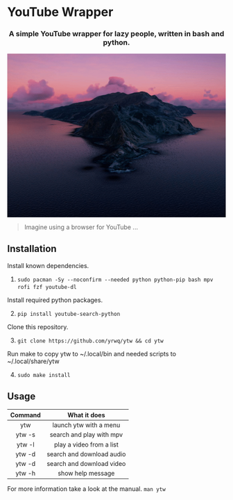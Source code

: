 # YouTube Wrapper


<div align="center">

### A simple YouTube wrapper for lazy people, written in bash and python.

<img src=".assets/preview.gif" align="center">

</div>

> Imagine using a browser for YouTube ...


## Installation

Install known dependencies.

1. `sudo pacman -Sy --noconfirm --needed python python-pip bash mpv rofi fzf youtube-dl`

Install required python packages.

2. `pip install youtube-search-python`

Clone this repository.

3. `git clone https://github.com/yrwq/ytw && cd ytw`

Run make to copy ytw to ~/.local/bin and needed scripts to ~/.local/share/ytw

4. `sudo make install`

## Usage

| Command         | What it does              |
| :-------------: | :-------------:           |
| ytw             | launch ytw with a menu    |
| ytw -s          | search and play with mpv  |
| ytw -l          | play a video from a list  |
| ytw -d          | search and download audio |
| ytw -d          | search and download video |
| ytw -h          | show help message         |

For more information take a look at the manual. `man ytw`
